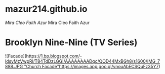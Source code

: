 # mazur214.github.io
*Mira Cleo Faith Azur*
Mira Cleo Faith Azur

# Brooklyn Nine-Nine (TV Series)
![Facade](https:[//1.bp.blogspot.com/-
IdsvMzVwpRI/T84TdDzLGGI/AAAAAAAADqc/QOD44MxBGh8/s1600/IMG_7888.JPG "Church Facade"](https://images.app.goo.gl/vnouAbECSQuFz35Y7)https://images.app.goo.gl/vnouAbECSQuFz35Y7)
